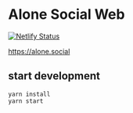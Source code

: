 # Alone Social Web
[![Netlify Status](https://api.netlify.com/api/v1/badges/196f6fa7-c831-4e3c-8452-23dd452b2c1f/deploy-status)](https://app.netlify.com/sites/elegant-leakey-7e8e31/deploys)

https://alone.social


## start development

```
yarn install
yarn start
```
